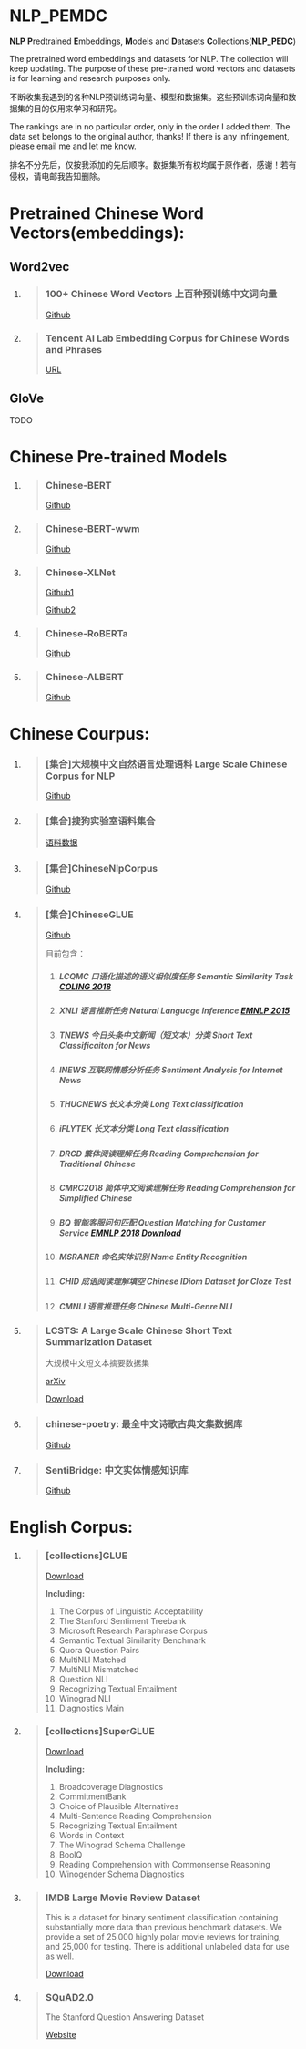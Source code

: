 # NLP_PEMDC
**NLP** **P**redtrained **E**mbeddings, **M**odels and **D**atasets **C**ollections(**NLP_PEDC**)

The pretrained word embeddings and datasets for NLP. The collection will keep updating. The purpose of these pre-trained word vectors and datasets is for learning and research purposes only. 

不断收集我遇到的各种NLP预训练词向量、模型和数据集。这些预训练词向量和数据集的目的仅用来学习和研究。

The rankings are in no particular order, only in the order I added them. The data set belongs to the original author, thanks! If there is any infringement, please email me and let me know. 

排名不分先后，仅按我添加的先后顺序。数据集所有权均属于原作者，感谢！若有侵权，请电邮我告知删除。  



# Pretrained Chinese Word Vectors(embeddings):

## Word2vec

1. > ### 100+ Chinese Word Vectors 上百种预训练中文词向量
   > [Github](https://github.com/Embedding/Chinese-Word-Vectors)
   
2. > ### Tencent AI Lab Embedding Corpus for Chinese Words and Phrases
   > [URL](https://ai.tencent.com/ailab/nlp/embedding.html)

## GloVe

TODO



# Chinese Pre-trained Models
1. > ### Chinese-BERT
   > [Github](https://github.com/google-research/bert)
   
1. > ### Chinese-BERT-wwm
   >
   > [Github](https://github.com/ymcui/Chinese-BERT-wwm)

1. >### Chinese-XLNet
   >
   >[Github1](https://github.com/brightmart/xlnet_zh)
   >
   >[Github2](https://github.com/ymcui/Chinese-PreTrained-XLNet)

1. >### Chinese-RoBERTa
   >
   >[Github](https://github.com/brightmart/roberta_zh)

1. > ### Chinese-ALBERT
   >
   > [Github](https://github.com/brightmart/albert_zh)





# Chinese Courpus:
1. > ### [集合]大规模中文自然语言处理语料 Large Scale Chinese Corpus for NLP
   > [Github](https://github.com/brightmart/nlp_chinese_corpus)

2. > ### [集合]搜狗实验室语料集合
   > [语料数据](http://www.sogou.com/labs/resource/list_yuliao.php)
   
3. >  ###  [集合]ChineseNlpCorpus
   >
   > [Github](https://github.com/SophonPlus/ChineseNlpCorpus)

4. > ### [集合]ChineseGLUE
   >
   > [Github]( https://github.com/chineseGLUE/chineseGLUE )
   >
   > 目前包含：
   >
   > 1. ##### LCQMC 口语化描述的语义相似度任务 Semantic Similarity Task  [COLING 2018](https://www.aclweb.org/anthology/C18-1166/)
   >
   > 2. ##### XNLI 语言推断任务 Natural Language Inference [EMNLP 2015](https://www.aclweb.org/anthology/D15-1075/)
   >
   > 3. ##### TNEWS 今日头条中文新闻（短文本）分类 Short Text Classificaiton for News
   >
   > 4. ##### INEWS 互联网情感分析任务 Sentiment Analysis for Internet News
   >
   > 5. ##### THUCNEWS 长文本分类 Long Text classification
   >
   > 6. ##### iFLYTEK 长文本分类 Long Text classification
   >
   > 7. ##### DRCD 繁体阅读理解任务 Reading Comprehension for Traditional Chinese
   >
   > 8. ##### CMRC2018 简体中文阅读理解任务 Reading Comprehension for Simplified Chinese
   >
   > 9. ##### BQ 智能客服问句匹配 Question Matching for Customer Service [EMNLP 2018](https://www.aclweb.org/anthology/D18-1536/) [Download](http://icrc.hitsz.edu.cn/Article/show/175.html)
   >
   > 10. ##### MSRANER 命名实体识别 Name Entity Recognition
   >
   > 11. ##### CHID 成语阅读理解填空 Chinese IDiom Dataset for Cloze Test
   >
   > 12. ##### CMNLI 语言推理任务 Chinese Multi-Genre NLI

5. > ### LCSTS: A Large Scale Chinese Short Text Summarization Dataset
   >
   > 大规模中文短文本摘要数据集
   >
   > [arXiv]( https://arxiv.org/abs/1506.05865 )
   >
   > [Download]( http://icrc.hitsz.edu.cn/Article/show/139.html )

6. > ### chinese-poetry: 最全中文诗歌古典文集数据库
   > [Github](https://github.com/chinese-poetry/chinese-poetry)

7. > ### SentiBridge: 中文实体情感知识库
   > [Github](https://github.com/rainarch/SentiBridge)




# English Corpus:

1. > ### [collections]GLUE
   >
   > [Download]( https://gluebenchmark.com/tasks )
   >
   > **Including:**
   >
   > 1.  The Corpus of Linguistic Acceptability 
   > 2.  The Stanford Sentiment Treebank 
   > 3.  Microsoft Research Paraphrase Corpus 
   > 4.  Semantic Textual Similarity Benchmark 
   > 5.  Quora Question Pairs 
   > 6.  MultiNLI Matched 
   > 7.  MultiNLI Mismatched 
   > 8.  Question NLI 
   > 9.  Recognizing Textual Entailment 
   > 10.  Winograd NLI 
   > 11.  Diagnostics Main 
   
2. > ### [collections]SuperGLUE
   >
   > [Download](https://super.gluebenchmark.com/tasks)
   >
   > **Including:**
   >
   > 1.  Broadcoverage Diagnostics 
   > 2.  CommitmentBank 
   > 3.  Choice of Plausible Alternatives 
   > 4.  Multi-Sentence Reading Comprehension 
   > 5.  Recognizing Textual Entailment 
   > 6.  Words in Context 
   > 7.  The Winograd Schema Challenge 
   > 8.  BoolQ 
   > 9.  Reading Comprehension with Commonsense Reasoning 
   > 10.  Winogender Schema Diagnostics 
   
3. > ### IMDB Large Movie Review Dataset
   >
   > This is a dataset for binary sentiment classification containing substantially more data than previous benchmark datasets. We provide a set of 25,000 highly polar movie reviews for training, and 25,000 for testing. There is additional unlabeled data for use as well. 
   >
   > [Download](https://ai.stanford.edu/~amaas/data/sentiment/)

4. > ### SQuAD2.0
   >
   > The Stanford Question Answering Dataset
   >
   > [Website](https://rajpurkar.github.io/SQuAD-explorer/)